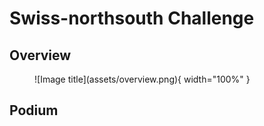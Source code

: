 # Swiss-northsouth Challenge

## Overview

<figure markdown="span">
  ![Image title](assets/overview.png){ width="100%" }
</figure>

## Podium

<link rel="stylesheet" href="https://cdn.jsdelivr.net/npm/ag-grid-community/dist/styles/ag-theme-quartz-dark.css">
<script src="https://cdn.jsdelivr.net/npm/ag-grid-community/dist/ag-grid-community.min.js"></script>
<div id="js-podium" style="width: 100%; height: 177px;" class="ag-theme-quartz-dark"></div>

<script src="js/podium.js"></script>

